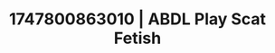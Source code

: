 ---
categories:
- Erotic tension tease
- Flushed cheeks
- Erotic art direction
- Erotic tension build
- Ethical porn
image: /assets/images/1747800863010.jpg
layout: post
seo:
  description: Featured content with premium Scat Fetish, ABDL Play. HD images available.
  keywords: Scat Fetish, ABDL Play
  og_image: /assets/images/1747800863010.jpg
  schema_type: VisualArtwork
tags:
- '#1747800863010'
- ABDL Play
- Scat Fetish
title: 1747800863010 | ABDL Play Scat Fetish
---